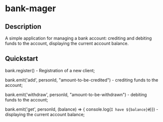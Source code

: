 # bank-mager

## Description

A simple application for managing a bank account: crediting and debiting funds to the account, displaying the current account balance.

## Quickstart

bank.register() - Registration of a new client;

bank.emit('add', personId, "amount-to-be-credited") - crediting funds to the account;

bank.emit('withdraw', personId, "amount-to-be-withdrawn") - debiting funds to the account;

bank.emit('get', personId, (balance) => { console.log(`I have ${balance}₴`)}) - displaying the current account balance;